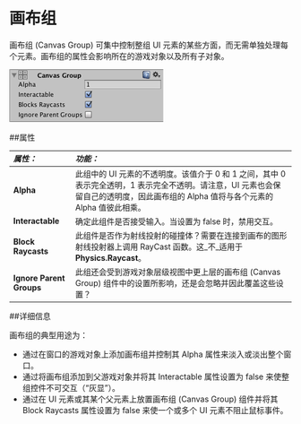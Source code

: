 # 画布组

画布组 (Canvas Group) 可集中控制整组 UI 元素的某些方面，而无需单独处理每个元素。画布组的属性会影响所在的游戏对象以及所有子对象。

![](../uploads/Main/UI_CanvasGroupInspector.png) 

##属性

|**_属性：_** |**_功能：_** |
|:---|:---|
|__Alpha__ | 此组中的 UI 元素的不透明度。该值介于 0 和 1 之间，其中 0 表示完全透明，1 表示完全不透明。请注意，UI 元素也会保留自己的透明度，因此画布组的 Alpha 值将与各个元素的 Alpha 值彼此相乘。 |
|__Interactable__ | 确定此组件是否接受输入。当设置为 false 时，禁用交互。 |
|__Block Raycasts__ | 此组件是否作为射线投射的碰撞体？需要在连接到画布的图形射线投射器上调用 RayCast 函数。这_不_适用于 **Physics.Raycast**。 |
|__Ignore Parent Groups__ | 此组还会受到游戏对象层级视图中更上层的画布组 (Canvas Group) 组件中的设置所影响，还是会忽略并因此覆盖这些设置？ |

##详细信息

画布组的典型用途为：

* 通过在窗口的游戏对象上添加画布组并控制其 Alpha 属性来淡入或淡出整个窗口。
* 通过将画布组添加到父游戏对象并将其 Interactable 属性设置为 false 来使整组控件不可交互（“灰显”）。
* 通过在 UI 元素或其某个父元素上放置画布组 (Canvas Group) 组件并将其 Block Raycasts 属性设置为 false 来使一个或多个 UI 元素不阻止鼠标事件。
